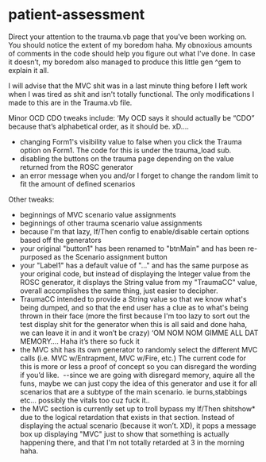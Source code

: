 patient-assessment
==================


Direct your attention to the trauma.vb page that you've been working on. You should notice the extent of my boredom haha. My obnoxious amounts of comments in the code should help you figure out what I've done. In case it doesn’t, my boredom also managed to produce this little gen ^gem to explain it all. 

I will advise that the MVC shit was in a last minute thing before I left work when I was tired as shit and isn't totally functional. The only modifications I made to this are in the Trauma.vb file. 

Minor OCD CDO tweaks include: ‘My OCD says it should actually be “CDO” because that’s alphabetical order, as it should be. xD….
- changing Form1's visibility value to false when you click the Trauma option on Form1. The code for this is under the trauma_load sub.
- disabling the buttons on the trauma page depending on the value returned from the ROSC generator
- an error message when you and/or I forget to change the random limit to fit the amount of defined scenarios

Other tweaks:
- beginnings of MVC scenario value assignments 
- beginnings of other trauma scenario value assignments
- because I'm that lazy, If/Then config to enable/disable certain options based off the generators
- your original "button1" has been renamed to "btnMain" and has been re-purposed as the Scenario assignment button
- your "Label1" has a default value of "..." and has the same purpose as your original code, but instead of displaying the Integer value from the ROSC generator, it displays the String value from my "TraumaCC" value, overall accomplishes the same thing, just easier to decipher.  
- TraumaCC intended to provide a String value so that we know what's being dumped, and so that the end user has a clue as to what's being thrown in their face (more the first because I'm too lazy to sort out the test display shit for the generator when this is all said and done haha, we can leave it in and it won’t be crazy) ‘OM NOM NOM GIMME ALL DAT MEMORY…. Haha it’s there so fuck it 
- the MVC shit has its own generator to randomly select the different MVC calls (i.e. MVC w/Entrapment, MVC w/Fire, etc.) The current code for this is more or less a proof of concept so you can disregard the wording if you’d like. 
--since we are going with disregard memory, aquire all the funs, maybe we can just copy the idea of this generator and use it for all scenarios that are a subtype of the main scenario. ie burns,stabbings etc... possibly the vitals too cuz fuck it..
- the MVC section is currently set up to troll bypass my If/Then shitshow* due to the logical retardation that exists in that section. Instead of displaying the actual scenario (because it won’t. XD), it pops a message box up displaying "MVC" just to show that something is actually happening there, and that I'm not totally retarded at 3 in the morning haha. 
